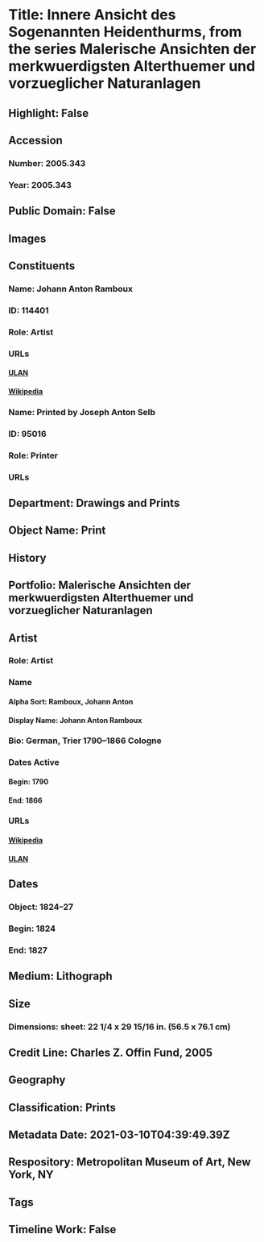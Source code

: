 # Title: Innere Ansicht des Sogenannten Heidenthurms, from the series Malerische Ansichten der merkwuerdigsten Alterthuemer und vorzueglicher Naturanlagen
## Highlight: False
## Accession
### Number: 2005.343
### Year: 2005.343
## Public Domain: False
## Images
## Constituents
### Name: Johann Anton Ramboux
### ID: 114401
### Role: Artist
### URLs
#### [ULAN](http://vocab.getty.edu/page/ulan/500017665)
#### [Wikipedia](https://www.wikidata.org/wiki/Q1524156)
### Name: Printed by Joseph Anton Selb
### ID: 95016
### Role: Printer
### URLs
## Department: Drawings and Prints
## Object Name: Print
## History
## Portfolio: Malerische Ansichten der merkwuerdigsten Alterthuemer und vorzueglicher Naturanlagen
## Artist
### Role: Artist
### Name
#### Alpha Sort: Ramboux, Johann Anton
#### Display Name: Johann Anton Ramboux
### Bio: German, Trier 1790–1866 Cologne
### Dates Active
#### Begin: 1790
#### End: 1866
### URLs
#### [Wikipedia](https://www.wikidata.org/wiki/Q1524156)
#### [ULAN](http://vocab.getty.edu/page/ulan/500017665)
## Dates
### Object: 1824–27
### Begin: 1824
### End: 1827
## Medium: Lithograph
## Size
### Dimensions: sheet: 22 1/4 x 29 15/16 in. (56.5 x 76.1 cm)
## Credit Line: Charles Z. Offin Fund, 2005
## Geography
## Classification: Prints
## Metadata Date: 2021-03-10T04:39:49.39Z
## Respository: Metropolitan Museum of Art, New York, NY
## Tags
## Timeline Work: False